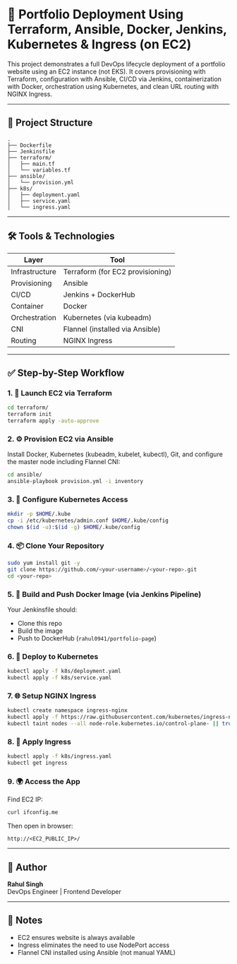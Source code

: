 # 🚀 Portfolio Deployment Using Terraform, Ansible, Docker, Jenkins, Kubernetes & Ingress (on EC2)

This project demonstrates a full DevOps lifecycle deployment of a portfolio website using an EC2 instance (not EKS). It covers provisioning with Terraform, configuration with Ansible, CI/CD via Jenkins, containerization with Docker, orchestration using Kubernetes, and clean URL routing with NGINX Ingress.

---

## 📁 Project Structure

```
.
├── Dockerfile
├── Jenkinsfile
├── terraform/
│   ├── main.tf
│   └── variables.tf
├── ansible/
│   └── provision.yml
├── k8s/
│   ├── deployment.yaml
│   ├── service.yaml
│   └── ingress.yaml
```

---

## 🛠️ Tools & Technologies

| Layer         | Tool                            |
|---------------|----------------------------------|
| Infrastructure| Terraform (for EC2 provisioning) |
| Provisioning  | Ansible                          |
| CI/CD         | Jenkins + DockerHub              |
| Container     | Docker                           |
| Orchestration | Kubernetes (via kubeadm)         |
| CNI           | Flannel (installed via Ansible)  |
| Routing       | NGINX Ingress                    |

---

## ✅ Step-by-Step Workflow

### 1. 🚀 Launch EC2 via Terraform
```bash
cd terraform/
terraform init
terraform apply -auto-approve
```

### 2. ⚙️ Provision EC2 via Ansible
Install Docker, Kubernetes (kubeadm, kubelet, kubectl), Git, and configure the master node including Flannel CNI:
```bash
cd ansible/
ansible-playbook provision.yml -i inventory
```

### 3. 🔁 Configure Kubernetes Access
```bash
mkdir -p $HOME/.kube
cp -i /etc/kubernetes/admin.conf $HOME/.kube/config
chown $(id -u):$(id -g) $HOME/.kube/config
```

### 4. 📦 Clone Your Repository
```bash
sudo yum install git -y
git clone https://github.com/<your-username>/<your-repo>.git
cd <your-repo>
```

### 5. 🧪 Build and Push Docker Image (via Jenkins Pipeline)
Your Jenkinsfile should:
- Clone this repo
- Build the image
- Push to DockerHub (`rahul0941/portfolio-page`)

### 6. 🧱 Deploy to Kubernetes
```bash
kubectl apply -f k8s/deployment.yaml
kubectl apply -f k8s/service.yaml
```

### 7. 🌐 Setup NGINX Ingress
```bash
kubectl create namespace ingress-nginx
kubectl apply -f https://raw.githubusercontent.com/kubernetes/ingress-nginx/controller-v1.10.1/deploy/static/provider/cloud/deploy.yaml
kubectl taint nodes --all node-role.kubernetes.io/control-plane- || true
```

### 8. 🔗 Apply Ingress
```bash
kubectl apply -f k8s/ingress.yaml
kubectl get ingress
```

### 9. 🌍 Access the App
Find EC2 IP:
```bash
curl ifconfig.me
```
Then open in browser:
```
http://<EC2_PUBLIC_IP>/
```

---


## 🙌 Author

**Rahul Singh**  
DevOps Engineer | Frontend Developer

---

## 📌 Notes

- EC2 ensures website is always available
- Ingress eliminates the need to use NodePort access
- Flannel CNI installed using Ansible (not manual YAML)

